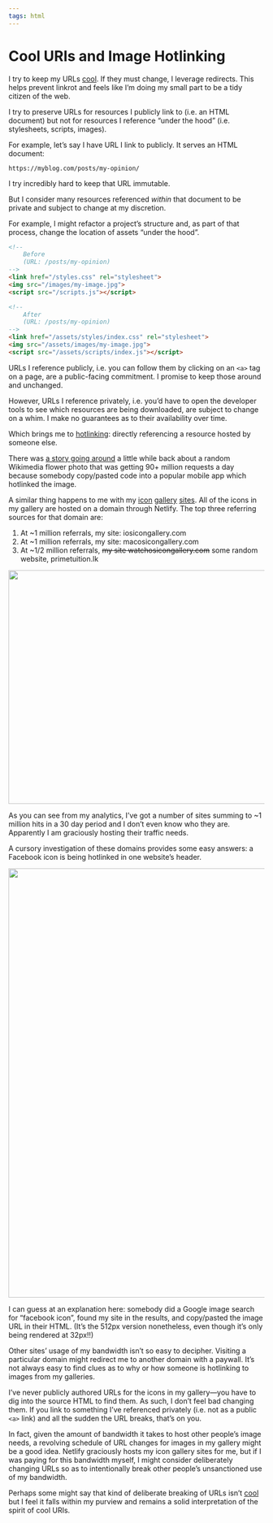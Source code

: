 ```yaml
---
tags: html
---
```


# Cool URIs and Image Hotlinking

I try to keep my URLs [cool](https://www.w3.org/Provider/Style/URI). If they must change, I leverage redirects. This helps prevent linkrot and feels like I’m doing my small part to be a tidy citizen of the web. 

I try to preserve URLs for resources I publicly link to (i.e. an HTML document) but not for resources I reference “under the hood” (i.e. stylesheets, scripts, images).

For example, let’s say I have URL I link to publicly. It serves an HTML document:

`https://myblog.com/posts/my-opinion/`

I try incredibly hard to keep that URL immutable.

But I consider many resources referenced _within_ that document to be private and subject to change at my discretion.

For example, I might refactor a project’s structure and, as part of that process, change the location of assets “under the hood”.

```html
<!--
    Before
    (URL: /posts/my-opinion)
-->
<link href="/styles.css" rel="stylesheet">
<img src="/images/my-image.jpg">
<script src="/scripts.js"></script>

<!--
    After
    (URL: /posts/my-opinion)
-->
<link href="/assets/styles/index.css" rel="stylesheet">
<img src="/assets/images/my-image.jpg">
<script src="/assets/scripts/index.js"></script>
```

URLs I reference publicly, i.e. you can follow them by clicking on an `<a>` tag on a page, are a public-facing commitment. I promise to keep those around and unchanged.

However, URLs I reference privately, i.e. you’d have to open the developer tools to see which resources are being downloaded, are subject to change on a whim. I make no guarantees as to their availability over time. 

Which brings me to [hotlinking](https://simple.wikipedia.org/wiki/Hotlinking): directly referencing a resource hosted by someone else.

There was [a story going around](https://twitter.com/veltman/status/1359204870264262657?s=21) a little while back about a random Wikimedia flower photo that was getting 90+ million requests a day because somebody copy/pasted code into a popular mobile app which hotlinked the image.

A similar thing happens to me with my [icon](https://www.iosicongallery.com) [gallery](https://www.macosicongallery.com) [sites](https://www.watchosicongallery.com). All of the icons in my gallery are hosted on a domain through Netlify. The top three referring sources for that domain are:

1. At ~1 million referrals, my site: iosicongallery.com
2. At ~1 million referrals, my site: macosicongallery.com
3. At ~1/2 million referrals, ~~my site watchosicongallery.com~~ some random website, primetuition.lk

<img src="https://cdn.jim-nielsen.com/blog/2021/hotlinking-netlify-sources.png" width="579" height="460" alt="" /> 

As you can see from my analytics, I’ve got a number of sites summing to  ~1 million hits in a 30 day period and I don’t even know who they are. Apparently I am graciously hosting their traffic needs.

A cursory investigation of these domains provides some easy answers: a Facebook icon is being hotlinked in one website’s header.

<img src="https://cdn.jim-nielsen.com/blog/2021/hotlinking-ismhybrid.png" width="1112" height="845" alt="" /> 

I can guess at an explanation here: somebody did a Google image search for “facebook icon”, found my site in the results, and copy/pasted the image URL in their HTML. (It’s the 512px version nonetheless, even though it’s only being rendered at 32px!!)

Other sites’ usage of my bandwidth isn’t so easy to decipher. Visiting a particular domain might redirect me to another domain with a paywall. It’s not always easy to find clues as to why or how someone is hotlinking to images from my galleries.

I’ve never publicly authored URLs for the icons in my gallery—you have to dig into the source HTML to find them. As such, I don’t feel bad changing them. If you link to something I’ve referenced privately (i.e. not as a public `<a>` link) and all the sudden the URL breaks, that’s on you.

In fact, given the amount of bandwidth it takes to host other people’s image needs, a revolving schedule of URL changes for images in my gallery might be a good idea. Netlify graciously hosts my icon gallery sites for me, but if I was paying for this bandwidth myself, I might consider deliberately changing URLs so as to intentionally break other people’s unsanctioned use of my bandwidth.

Perhaps some might say that kind of deliberate breaking of URLs isn’t [cool](https://www.w3.org/Provider/Style/URI) but I feel it falls within my purview and remains a solid interpretation of the spirit of cool URIs.